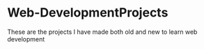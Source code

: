 # Web-DevelopmentProjects
These are the projects I have made both old and new to learn web development
